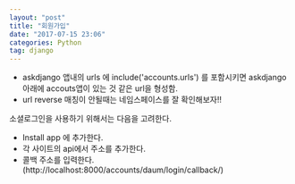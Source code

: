 ```yaml
---
layout: "post"
title: "회원가입"
date: "2017-07-15 23:06"
categories: Python
tag: django
---
```



- askdjango 앱내의 urls 에
include('accounts.urls')
를 포함시키면
askdjango 아래에 accouts앱이 있는 것 같은 url을 형성함.
- url reverse 매칭이 안될때는 네임스페이스를 잘 확인해보자!!

소셜로그인을 사용하기 위해서는 다음을 고려한다.
- Install app 에 추가한다.
- 각 사이트의 api에서 주소를 추가한다.
- 콜백 주소를 입력한다.(http://localhost:8000/accounts/daum/login/callback/)

